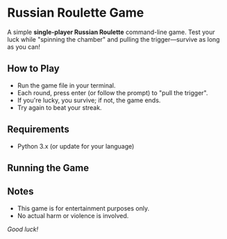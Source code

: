 # Russian Roulette Game

A simple **single-player Russian Roulette** command-line game. Test your luck while "spinning the chamber" and pulling the trigger—survive as long as you can!

## How to Play

- Run the game file in your terminal.
- Each round, press enter (or follow the prompt) to "pull the trigger".
- If you're lucky, you survive; if not, the game ends.
- Try again to beat your streak.

## Requirements

- Python 3.x (or update for your language)

## Running the Game


## Notes

- This game is for entertainment purposes only.
- No actual harm or violence is involved.

*Good luck!*
